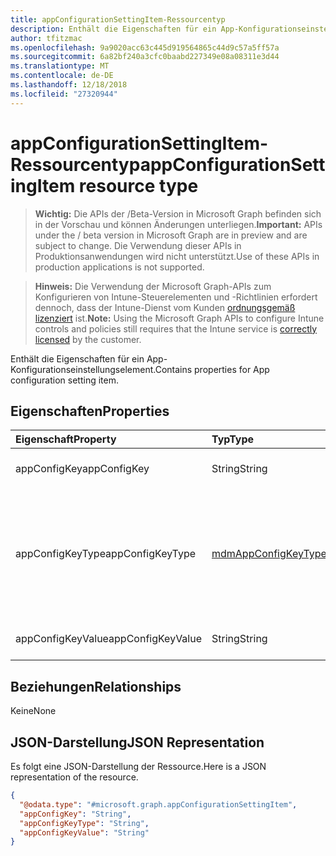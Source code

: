 ```yaml
---
title: appConfigurationSettingItem-Ressourcentyp
description: Enthält die Eigenschaften für ein App-Konfigurationseinstellungselement.
author: tfitzmac
ms.openlocfilehash: 9a9020acc63c445d919564865c44d9c57a5ff57a
ms.sourcegitcommit: 6a82bf240a3cfc0baabd227349e08a08311e3d44
ms.translationtype: MT
ms.contentlocale: de-DE
ms.lasthandoff: 12/18/2018
ms.locfileid: "27320944"
---
```

# <a name="appconfigurationsettingitem-resource-type"></a><span data-ttu-id="31edc-103">appConfigurationSettingItem-Ressourcentyp</span><span class="sxs-lookup"><span data-stu-id="31edc-103">appConfigurationSettingItem resource type</span></span>

> <span data-ttu-id="31edc-104">**Wichtig:** Die APIs der /Beta-Version in Microsoft Graph befinden sich in der Vorschau und können Änderungen unterliegen.</span><span class="sxs-lookup"><span data-stu-id="31edc-104">**Important:** APIs under the / beta version in Microsoft Graph are in preview and are subject to change.</span></span> <span data-ttu-id="31edc-105">Die Verwendung dieser APIs in Produktionsanwendungen wird nicht unterstützt.</span><span class="sxs-lookup"><span data-stu-id="31edc-105">Use of these APIs in production applications is not supported.</span></span>

> <span data-ttu-id="31edc-106">**Hinweis:** Die Verwendung der Microsoft Graph-APIs zum Konfigurieren von Intune-Steuerelementen und -Richtlinien erfordert dennoch, dass der Intune-Dienst vom Kunden [ordnungsgemäß lizenziert](https://go.microsoft.com/fwlink/?linkid=839381) ist.</span><span class="sxs-lookup"><span data-stu-id="31edc-106">**Note:** Using the Microsoft Graph APIs to configure Intune controls and policies still requires that the Intune service is [correctly licensed](https://go.microsoft.com/fwlink/?linkid=839381) by the customer.</span></span>

<span data-ttu-id="31edc-107">Enthält die Eigenschaften für ein App-Konfigurationseinstellungselement.</span><span class="sxs-lookup"><span data-stu-id="31edc-107">Contains properties for App configuration setting item.</span></span>
## <a name="properties"></a><span data-ttu-id="31edc-108">Eigenschaften</span><span class="sxs-lookup"><span data-stu-id="31edc-108">Properties</span></span>
|<span data-ttu-id="31edc-109">Eigenschaft</span><span class="sxs-lookup"><span data-stu-id="31edc-109">Property</span></span>|<span data-ttu-id="31edc-110">Typ</span><span class="sxs-lookup"><span data-stu-id="31edc-110">Type</span></span>|<span data-ttu-id="31edc-111">Beschreibung</span><span class="sxs-lookup"><span data-stu-id="31edc-111">Description</span></span>|
|:---|:---|:---|
|<span data-ttu-id="31edc-112">appConfigKey</span><span class="sxs-lookup"><span data-stu-id="31edc-112">appConfigKey</span></span>|<span data-ttu-id="31edc-113">String</span><span class="sxs-lookup"><span data-stu-id="31edc-113">String</span></span>|<span data-ttu-id="31edc-114">App-Konfigurationsschlüssel</span><span class="sxs-lookup"><span data-stu-id="31edc-114">app configuration key.</span></span>|
|<span data-ttu-id="31edc-115">appConfigKeyType</span><span class="sxs-lookup"><span data-stu-id="31edc-115">appConfigKeyType</span></span>|[<span data-ttu-id="31edc-116">mdmAppConfigKeyType</span><span class="sxs-lookup"><span data-stu-id="31edc-116">mdmAppConfigKeyType</span></span>](../resources/intune-apps-mdmappconfigkeytype.md)|<span data-ttu-id="31edc-117">Typs des App-Konfigurationsschlüssels.</span><span class="sxs-lookup"><span data-stu-id="31edc-117">app configuration key type.</span></span> <span data-ttu-id="31edc-118">Mögliche Werte: `stringType`, `integerType`, `realType`, `booleanType`, `tokenType`.</span><span class="sxs-lookup"><span data-stu-id="31edc-118">Possible values are: `stringType`, `integerType`, `realType`, `booleanType`, `tokenType`.</span></span>|
|<span data-ttu-id="31edc-119">appConfigKeyValue</span><span class="sxs-lookup"><span data-stu-id="31edc-119">appConfigKeyValue</span></span>|<span data-ttu-id="31edc-120">String</span><span class="sxs-lookup"><span data-stu-id="31edc-120">String</span></span>|<span data-ttu-id="31edc-121">Wert des App-Konfigurationsschlüssels</span><span class="sxs-lookup"><span data-stu-id="31edc-121">app configuration key value.</span></span>|

## <a name="relationships"></a><span data-ttu-id="31edc-122">Beziehungen</span><span class="sxs-lookup"><span data-stu-id="31edc-122">Relationships</span></span>
<span data-ttu-id="31edc-123">Keine</span><span class="sxs-lookup"><span data-stu-id="31edc-123">None</span></span>
## <a name="json-representation"></a><span data-ttu-id="31edc-124">JSON-Darstellung</span><span class="sxs-lookup"><span data-stu-id="31edc-124">JSON Representation</span></span>
<span data-ttu-id="31edc-125">Es folgt eine JSON-Darstellung der Ressource.</span><span class="sxs-lookup"><span data-stu-id="31edc-125">Here is a JSON representation of the resource.</span></span>
<!-- {
  "blockType": "resource",
  "@odata.type": "microsoft.graph.appConfigurationSettingItem"
}
-->
``` json
{
  "@odata.type": "#microsoft.graph.appConfigurationSettingItem",
  "appConfigKey": "String",
  "appConfigKeyType": "String",
  "appConfigKeyValue": "String"
}
```






